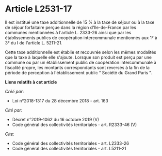 # Article L2531-17

Il est institué une taxe additionnelle de 15 % à la taxe de séjour ou à la taxe de séjour forfaitaire perçue dans la région
d'Ile-de-France par les communes mentionnées à l'article L. 2333-26 ainsi que par les établissements publics de coopération
intercommunale mentionnés aux 1° à 3° du I de l'article L. 5211-21. 

Cette taxe additionnelle est établie et recouvrée selon les mêmes modalités que la taxe à laquelle elle s'ajoute. Lorsque son
produit est perçu par une commune ou par un établissement public de coopération intercommunale à fiscalité propre, les
montants correspondants sont reversés à la fin de la période de perception à l'établissement public “ Société du Grand Paris
”.

**Liens relatifs à cet article**

_Créé par_:

  - Loi n°2018-1317 du 28 décembre 2018 - art. 163

_Cité par_:

  - Décret n°2019-1062 du 16 octobre 2019 (V)
  - Code général des collectivités territoriales - art. R2333-46 (V)

_Cite_:

  - Code général des collectivités territoriales - art. L2333-26
  - Code général des collectivités territoriales - art. L5211-21
